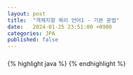 ```yaml
---
layout: post
title:  "객체지향 쿼리 언어1 - 기본 문법"
date:   2024-01-25 23:51:00 +0900
categories: JPA
published: false
---
```


### 

{% highlight java %}
{% endhighlight %}